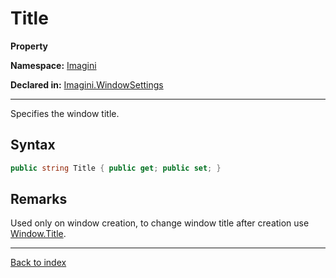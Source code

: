 # Title

**Property**

**Namespace:** [Imagini](Imagini.md)

**Declared in:** [Imagini.WindowSettings](Imagini.WindowSettings.md)

------



Specifies the window title.


## Syntax

```csharp
public string Title { public get; public set; }
```

## Remarks

Used only on window creation, to change window title after
creation use [Window.Title](#.md).

------

[Back to index](index.md)